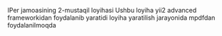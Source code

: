 IPer jamoasining 2-mustaqil loyihasi
Ushbu loyiha yii2 advanced frameworkidan foydalanib yaratidi
loyiha yaratilish jarayonida mpdfdan foydalanilmoqda
